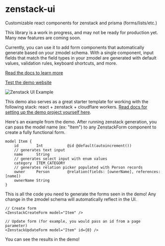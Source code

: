 # zenstack-ui

Customizable react components for zenstack and prisma (forms/lists/etc.)

This library is a work in progress, and may not be ready for production yet. Many new features are coming soon.

Currently, you can use it to add form components that automatically generate based on your zmodel schema. With a single component, input fields that match the field types in your zmodel are generated with default values, validation rules, keyboard shortcuts, and more.

[Read the docs to learn more](https://kirankunigiri.notion.site/zenstack-ui-docs-13be451fa71180c7b446ea03eb6e02f6)

[Test the demo website](https://zenstack-ui-demo.kirankunigiri.com)

![Zenstack UI Example](https://i.imgur.com/XwkhmDe.png)

This demo also serves as a great starter template for working with the following stack: react + zenstack + cloudflare workers. [Read docs for setting up the demo project yourself here](https://kirankunigiri.notion.site/Demo-Setup-13ce451fa71180378d97db65566cf357).

Here's an example from the demo. After running zenstack generation, you can pass the model name (ex: "Item") to any ZenstackForm component to create a fully functional form.

```prisma
model Item {
	id        Int           @id @default(autoincrement())
	// generates text input
	name      String
	// generates select input with enum values
	category  ITEM_CATEGORY
	// generates relation picker populated with Person records
	owner     Person        @relation(fields: [ownerName], references: [name])
	ownerName String
}
```

This is all the code you need to generate the forms seen in the demo! Any change in the zmodel schema will automatically reflect in the UI.

```tsx
// Create form
<ZenstackCreateForm model="Item" />

// Update form (for example, you would pass an id from a page parameter)
<ZenstackUpdateForm model="Item" id={0} />
```

You can see the results in the demo!
